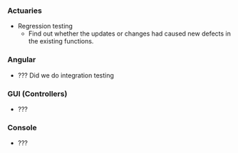 ### Actuaries
- Regression testing
	- Find out whether the updates or changes had caused new defects in the existing functions. 

### Angular
- ??? Did we do integration testing

### GUI (Controllers)
- ???

### Console
- ???